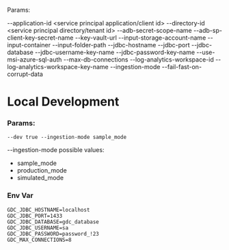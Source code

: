 Params: 

--application-id <service principal application/client id>
--directory-id <service principal directory/tenant id>
--adb-secret-scope-name <databricks secret scope>
--adb-sp-client-key-secret-name <databricks secret key name of service principal client secret>
--key-vault-url <URL for Azure KeyVault which is to be used>
--input-storage-account-name
--input-container
--input-folder-path
--jdbc-hostname <URL to database server>
--jdbc-port <database port>
--jdbc-database <database name>
--jdbc-username-key-name <KeyVault secret name containing db username>
--jdbc-password-key-name <KeyVault secret name containing db password>
--use-msi-azure-sql-auth <set to true to authenticate to DB using MSI>
--max-db-connections <value>
--log-analytics-workspace-id <value>
--log-analytics-workspace-key-name <Log Analytics workspace key secret name>
--ingestion-mode <value>
--fail-fast-on-corrupt-data <boolean value>

# Local Development

### Params:
```
--dev true --ingestion-mode sample_mode
```

--ingestion-mode possible values:
* sample_mode
* production_mode
* simulated_mode

### Env Var
```
GDC_JDBC_HOSTNAME=localhost
GDC_JDBC_PORT=1433
GDC_JDBC_DATABASE=gdc_database
GDC_JDBC_USERNAME=sa
GDC_JDBC_PASSWORD=password_!23
GDC_MAX_CONNECTIONS=8
```